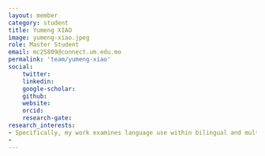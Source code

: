 ```yaml
---
layout: member
category: student
title: Yumeng XIAO
image: yumeng-xiao.jpeg
role: Master Student
email: mc25809@connect.um.edu.mo
permalink: 'team/yumeng-xiao'
social:
    twitter: 
    linkedin: 
    google-scholar: 
    github: 
    website:
    orcid: 
    research-gate: 
research_interests:
- Specifically, my work examines language use within bilingual and multilingual populations. My present research endeavors center on the development of an objective methodology for measuring the everyday language use of multilingual individuals. Ultimately, it is my hope to create an assessment tool that is tailored to the unique demographic characteristics of the Macau region.
- 
---
```

